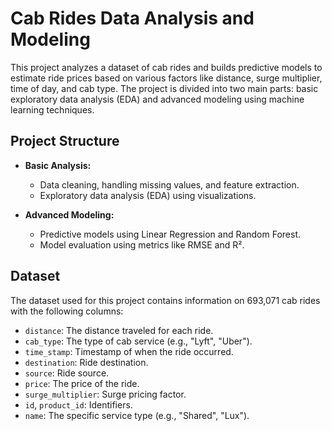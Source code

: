 # Cab Rides Data Analysis and Modeling

This project analyzes a dataset of cab rides and builds predictive models to estimate ride prices based on various factors like distance, surge multiplier, time of day, and cab type. The project is divided into two main parts: basic exploratory data analysis (EDA) and advanced modeling using machine learning techniques.

## Project Structure

- **Basic Analysis:**
  - Data cleaning, handling missing values, and feature extraction.
  - Exploratory data analysis (EDA) using visualizations.
  
- **Advanced Modeling:**
  - Predictive models using Linear Regression and Random Forest.
  - Model evaluation using metrics like RMSE and R².

## Dataset

The dataset used for this project contains information on 693,071 cab rides with the following columns:

- `distance`: The distance traveled for each ride.
- `cab_type`: The type of cab service (e.g., "Lyft", "Uber").
- `time_stamp`: Timestamp of when the ride occurred.
- `destination`: Ride destination.
- `source`: Ride source.
- `price`: The price of the ride.
- `surge_multiplier`: Surge pricing factor.
- `id`, `product_id`: Identifiers.
- `name`: The specific service type (e.g., "Shared", "Lux").

